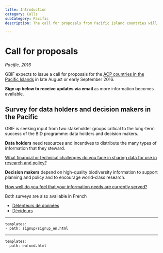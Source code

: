 ```yaml
---
title: Introduction
category: Calls
subCategory: Pacific
description: The call for proposals from Pacific Island countries will take place in 2016.

---
```

# Call for proposals

_Pacific, 2016_

GBIF expects to issue a call for proposals for the [ACP countries in the Pacific Islands](http://www.acp.int/content/secretariat-acp) in late August or early September 2016. 

**Sign up below to receive updates via email** as more information becomes available. 

## Survey for data holders and decision makers in the Pacific

GBIF is seeking input from two stakeholder groups critical to the long-term success of the BID programme: data holders and decision makers.

**Data holders** need resources and incentives to distribute the many types of information that they steward. 

[What financial or technical challenges do you face in sharing data for use in research and policy?](https://www.surveymonkey.com/r/8VMYWGH)

**Decision makers** depend on high-quality biodiversity information to support planning and policy and to encourage world-class research. 

[How well do you feel that your information needs are currently served?](https://www.surveymonkey.com/r/8VQXG7W)

Both surveys are also available in French
+ [Détenteurs de données](https://fr.surveymonkey.com/r/7NSCNPW)
+ [Décideurs](https://fr.surveymonkey.com/r/9J3T2XS)

-----

```styledYaml
templates:
- path: signup/signup_en.html
```


---------

```styledYaml
templates:
- path: eufund.html
```